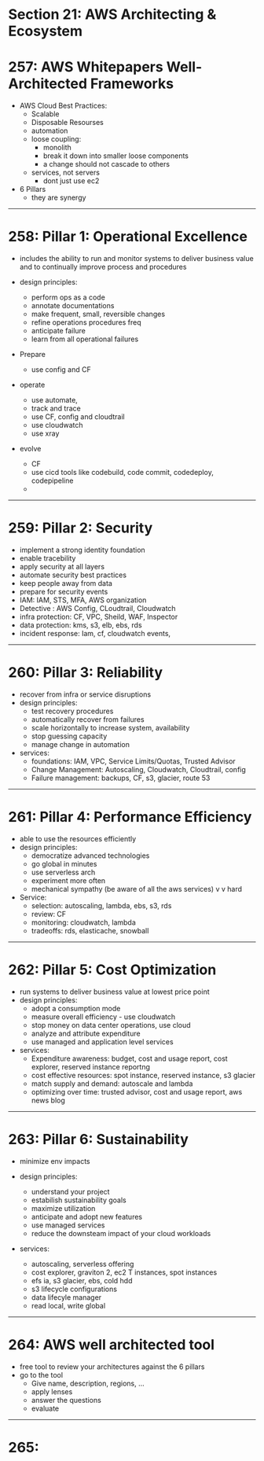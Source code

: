 # Section 21: AWS Architecting & Ecosystem

# 257: AWS Whitepapers Well-Architected Frameworks
- AWS Cloud Best Practices:
  - Scalable
  - Disposable Resourses
  - automation
  - loose coupling:
    - monolith
    - break it down into smaller loose components
    - a change should not cascade to others
  - services, not servers
    - dont just use ec2
- 6 Pillars
  - they are synergy
 
---

# 258: Pillar 1: Operational Excellence
- includes the ability to run and monitor systems to deliver business value and to continually improve process and procedures
- design principles:
  - perform ops as a code
  - annotate documentations
  - make frequent, small, reversible changes
  - refine operations procedures freq
  - anticipate failure
  - learn from all operational failures
 
- Prepare
  - use config and CF
- operate
  - use automate,
  - track and trace
  - use CF, config and cloudtrail
  - use cloudwatch
  - use xray
- evolve
  - CF
  - use cicd tools like codebuild, code commit, codedeploy, codepipeline
  -

---

# 259: Pillar 2: Security
- implement a strong identity foundation
- enable tracebility
- apply security at all layers
- automate security best practices
- keep people away from data
- prepare for security events
- IAM: IAM, STS, MFA, AWS organization
- Detective : AWS Config, CLoudtrail, Cloudwatch
- infra protection: CF, VPC, Sheild, WAF, Inspector
- data protection: kms, s3, elb, ebs, rds
- incident response: Iam, cf, cloudwatch events,


---

# 260: Pillar 3: Reliability
- recover from infra or service disruptions
- design principles:
  - test recovery procedures
  - automatically recover from failures
  - scale horizontally to increase system, availability
  - stop guessing capacity
  - manage change in automation
- services:
  - foundations: IAM, VPC, Service Limits/Quotas, Trusted Advisor
  - Change Management: Autoscaling, Cloudwatch, Cloudtrail, config
  - Failure management: backups, CF, s3, glacier, route 53

---

# 261: Pillar 4: Performance Efficiency
- able to use the resources efficiently
- design principles:
  - democratize advanced technologies
  - go global in minutes
  - use serverless arch
  - experiment more often
  - mechanical sympathy (be aware of all the aws services) v v hard
- Service:
  - selection: autoscaling, lambda, ebs, s3, rds
  - review: CF
  - monitoring: cloudwatch, lambda
  - tradeoffs: rds, elasticache, snowball
 
---

# 262: Pillar 5: Cost Optimization
- run systems to deliver business value at lowest price point
- design principles:
  - adopt a consumption mode
  - measure overall efficiency -  use cloudwatch
  - stop money on data center operations, use cloud
  - analyze and attribute expenditure
  - use managed and application level services
- services:
  - Expenditure awareness: budget, cost and usage report, cost explorer, reserved instance reportng
  - cost effective resources: spot instance, reserved instance, s3 glacier
  - match supply and demand: autoscale and lambda
  - optimizing over time: trusted advisor, cost and usage report, aws news blog
 
---

# 263: Pillar 6: Sustainability
- minimize env impacts
- design principles:
  - understand your project
  - estabilish sustainability goals
  - maximize utilization
  - anticipate and adopt new features
  - use managed services
  - reduce the downsteam impact of your cloud workloads
 
- services:
  - autoscaling, serverless offering
  - cost explorer, graviton 2, ec2 T instances, spot instances
  - efs ia, s3 glacier, ebs, cold hdd
  - s3 lifecycle configurations
  - data lifecyle manager
  - read local, write global
 
---

# 264: AWS well architected tool
- free tool to review your architectures against the 6 pillars
- go to the tool
  - Give name, description, regions, ...
  - apply lenses
  - answer the questions
  - evaluate
 
----

# 265: 

